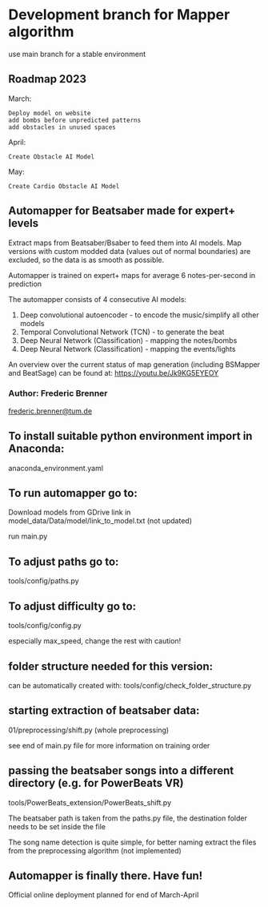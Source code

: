 # Development branch for Mapper algorithm
use main branch for a stable environment

## Roadmap 2023
March:

    Deploy model on website
    add bombs before unpredicted patterns
    add obstacles in unused spaces

April:

    Create Obstacle AI Model

May:
    
    Create Cardio Obstacle AI Model


## Automapper for Beatsaber made for expert+ levels 
Extract maps from Beatsaber/Bsaber to feed them 
into AI models.
Map versions with custom modded data (values out of normal boundaries) are excluded,
so the data is as smooth as possible.

Automapper is trained on expert+ maps for 
average 6 notes-per-second in prediction

The automapper consists of 4 consecutive AI models:
1. Deep convolutional autoencoder - to encode the music/simplify all other models
2. Temporal Convolutional Network (TCN) - to generate the beat
3. Deep Neural Network (Classification) - mapping the notes/bombs
4. Deep Neural Network (Classification) - mapping the events/lights

An overview over the current status of map generation (including BSMapper and BeatSage) can be found at:
https://youtu.be/Jk9KG5EYEOY

### Author: Frederic Brenner
frederic.brenner@tum.de

## To install suitable python environment import in Anaconda:
anaconda_environment.yaml

## To run automapper go to:
Download models from GDrive link in model_data/Data/model/link_to_model.txt
(not updated)

run main.py

## To adjust paths go to:
tools/config/paths.py

## To adjust difficulty go to:
tools/config/config.py

especially max_speed,
change the rest with caution!


## folder structure needed for this version:
can be automatically created with:
tools/config/check_folder_structure.py

## starting extraction of beatsaber data:
01/preprocessing/shift.py (whole preprocessing)

see end of main.py file for more information on training order


## passing the beatsaber songs into a different directory (e.g. for PowerBeats VR)
tools/PowerBeats_extension/PowerBeats_shift.py

The beatsaber path is taken from the paths.py file, 
the destination folder needs to be set inside the file

The song name detection is quite simple,
for better naming extract the files from the preprocessing algorithm (not implemented)

## Automapper is finally there. Have fun!
Official online deployment planned for end of March-April